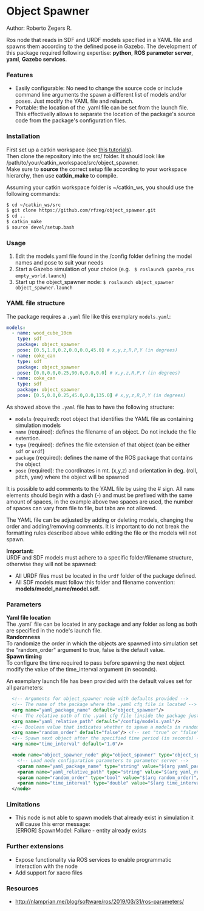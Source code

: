 # Object Spawner
Author: Roberto Zegers R.  

Ros node that reads in SDF and URDF models specified in a YAML file and spawns them according to the defined pose in Gazebo.
The development of this package required following expertise: **python**, **ROS parameter server**, **yaml**, **Gazebo services**.

### Features
+ Easily configurable: No need to change the source code or include command line arguments the spawn a different list of models and/or poses. Just modify the YAML file and relaunch.
+ Portable: the location of the .yaml file can be set from the launch file. This effectivelly allows to separate the location of the package's source code from the package's configuration files.

### Installation

First set up a catkin workspace (see [this tutorials](http://wiki.ros.org/catkin/Tutorials)).  
Then clone the repository into the src/ folder. It should look like /path/to/your/catkin_workspace/src/object_spawner.  
Make sure to **source** the correct setup file according to your workspace hierarchy, then use **catkin_make** to compile.  

Assuming your catkin workspace folder is ~/catkin_ws, you should use the following commands:
```sh
$ cd ~/catkin_ws/src
$ git clone https://github.com/rfzeg/object_spawner.git
$ cd ..
$ catkin_make
$ source devel/setup.bash
```

### Usage

1. Edit the models.yaml file found in the /config folder defining the model names and pose to suit your needs
2. Start a Gazebo simulation of your choice (e.g. ` $ roslaunch gazebo_ros empty_world.launch`)
3. Start up the object_spawner node: ` $ roslaunch object_spawner object_spawner.launch `

### YAML file structure
The package requires a `.yaml` file like this exemplary `models.yaml`:

```yml
models:
  - name: wood_cube_10cm
    type: sdf
    package: object_spawner
    pose: [0.5,1.0,0.2,0.0,0.0,45.0] # x,y,z,R,P,Y (in degrees)
  - name: coke_can
    type: sdf
    package: object_spawner
    pose: [0.0,0.0,0.25,90.0,0.0,0.0] # x,y,z,R,P,Y (in degrees)
  - name: coke_can
    type: sdf
    package: object_spawner
    pose: [0.5,0.0,0.25,45.0,0.0,135.0] # x,y,z,R,P,Y (in degrees)
```

As showed above the `.yaml` file has to have the following structure:

- `models` (required): root object that identifies the YAML file as containing simulation models
- `name` (required): defines the filename of an object. Do not include the file extention.
- `type` (required): defines the file extension of that object (can be either `sdf` or `urdf`)
- `package` (required): defines the name of the ROS package that contains the object
- `pose` (required): the coordinates in mt. (x,y,z) and orientation in deg. (roll, pitch, yaw) where the object will be spawned

It is possible to add comments to the YAML file by using the # sign. All `name` elements should begin with a dash (-) and must be prefixed with the same amount of spaces, in the example above two spaces are used, the number of spaces can vary from file to file, but tabs are not allowed.  
  
The YAML file can be adjusted by adding or deleting models, changing the order and adding/removing comments. It is important to do not break the formatting rules described above while editing the file or the models will not spawn.  

**Important:**  
URDF and SDF models must adhere to a specific folder/filename structure, otherwise they will not be spawned:
+ All URDF files must be located in the `urdf` folder of the package defined.
+ All SDF models must follow this folder and filename convention: **models/model_name/model.sdf**.

### Parameters
**Yaml file location**  
The .yaml` file can be located in any package and any folder as long as both are specified in the node's launch file.  
**Randomness**  
To randomize the order in which the objects are spawned into simulation set the "random_order" argument to true, false is the default value.  
**Spawn timing**  
To configure the time required to pass before spawning the next object modify the value of the time_interval argument (in seconds).  

An exemplary launch file has been provided with the default values set for all parameters:

```xml
  <!-- Arguments for object_spawner node with defaults provided -->
  <!-- The name of the package where the .yaml cfg file is located -->
  <arg name="yaml_package_name" default="object_spawner"/>
  <!-- The relative path of the .yaml cfg file (inside the package just defined above) -->
  <arg name="yaml_relative_path" default="/config/models.yaml"/>
  <!-- Boolean value that indicates whether to spawn a models in random order or iterate the dictionary -->
  <arg name="random_order" default="false"/> <!-- set "true" or "false" (not case-sensitive) -->
  <!-- Spawn next object after the specified time period (in seconds) -->
  <arg name="time_interval" default="1.0"/>

  <node name="object_spawner_node" pkg="object_spawner" type="object_spawner.py" output="screen">
    <!-- Load node configuration parameters to parameter server -->
    <param name="yaml_package_name" type="string" value="$(arg yaml_package_name)"/>
    <param name="yaml_relative_path" type="string" value="$(arg yaml_relative_path)"/>
    <param name="random_order" type="bool" value="$(arg random_order)"/>
    <param name="time_interval" type="double" value="$(arg time_interval)"/>
  </node>
```
### Limitations
+ This node is not able to spawn models that already exist in simulation it will cause this error message:  
  [ERROR] SpawnModel: Failure - entity already exists

### Further extensions
+ Expose functionality via ROS services to enable programmatic interaction with the node
+ Add support for xacro files

### Resources
+ http://nlamprian.me/blog/software/ros/2019/03/31/ros-parameters/
